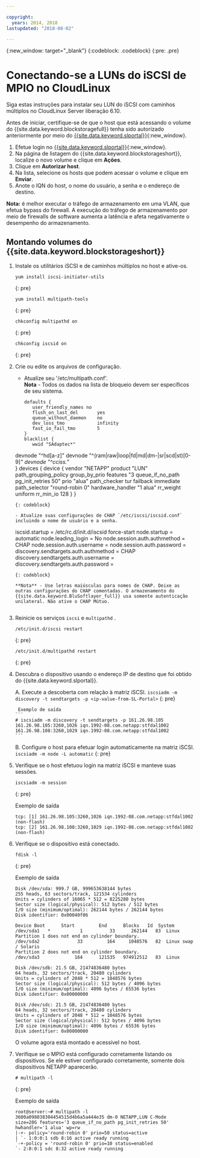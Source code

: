 ```yaml
---

copyright:
  years: 2014, 2018
lastupdated: "2018-08-02"

---
```

{:new_window: target="_blank"}
{:codeblock: .codeblock}
{:pre: .pre}

# Conectando-se a LUNs do iSCSI de MPIO no CloudLinux

Siga estas instruções para instalar seu LUN do iSCSI com caminhos múltiplos no CloudLinux Server liberação 6.10.

Antes de iniciar, certifique-se de que o host que está acessando o volume do {{site.data.keyword.blockstoragefull}} tenha sido autorizado anteriormente por meio do [{{site.data.keyword.slportal}}](https://control.softlayer.com/){:new_window}.

1. Efetue login no [{{site.data.keyword.slportal}}](https://control.softlayer.com/){:new_window}.
2. Na página de listagem do {{site.data.keyword.blockstorageshort}}, localize o novo volume e clique em **Ações**.
3. Clique em **Autorizar host**.
4. Na lista, selecione os hosts que podem acessar o volume e clique em **Enviar**.
5. Anote o IQN do host, o nome do usuário, a senha e o endereço de destino.

**Nota:** é melhor executar o tráfego de armazenamento em uma VLAN, que efetua bypass do firewall. A execução do tráfego de armazenamento por meio de firewalls de software aumenta a latência e afeta negativamente o desempenho do armazenamento.

## Montando volumes do {{site.data.keyword.blockstorageshort}}

1. Instale os utilitários iSCSI e de caminhos múltiplos no host e ative-os.
   ```
   yum install iscsi-initiator-utils
   ```
   {: pre}
   
   ```
   yum install multipath-tools
   
   ```
   {: pre}
   
   ```
   chkconfig multipathd on
   ```
   {: pre}
   
   ```
   chkconfig iscsid on
   ```
   {: pre}

2. Crie ou edite os arquivos de configuração.
   - Atualize seu '/etc/multipath.conf'. <br/>**Nota** - Todos os dados na lista de bloqueio devem ser específicos de seu sistema.
     ```
     defaults {
        user_friendly_names no
        flush_on_last_del       yes
        queue_without_daemon    no
        dev_loss_tmo            infinity
        fast_io_fail_tmo        5
     }
     blacklist {
        wwid "SAdaptec*"
   devnode "^hd[a-z]"
   devnode "^(ram|raw|loop|fd|md|dm-|sr|scd|st)[0-9]*"
        devnode "^cciss.*"  
   }
   devices {
     device {
        vendor "NETAPP"
   product "LUN"
   path_grouping_policy group_by_prio
   features "3 queue_if_no_path pg_init_retries 50"
   prio "alua"
   path_checker tur
   failback immediate
   path_selector "round-robin 0"
   hardware_handler "1 alua"
   rr_weight uniform
   rr_min_io 128
   }
     }
     ```
     {: codeblock}

   - Atualize suas configurações de CHAP `/etc/iscsi/iscsid.conf` incluindo o nome de usuário e a senha.
   
     ```
     iscsid.startup = /etc/rc.d/init.d/iscsid force-start
     node.startup = automatic
     node.leading_login = No
     node.session.auth.authmethod = CHAP
     node.session.auth.username = <USER NAME VALUE FROM PORTAL>
     node.session.auth.password = <PASSWORD VALUE FROM PORTAL>
     discovery.sendtargets.auth.authmethod = CHAP
     discovery.sendtargets.auth.username = <USER NAME VALUE FROM PORTAL>
     discovery.sendtargets.auth.password = <PASSWORD VALUE FROM PORTAL>
     ```
     {: codeblock}
   
     **Nota** - Use letras maiúsculas para nomes de CHAP. Deixe as outras configurações do CHAP comentadas. O armazenamento do {{site.data.keyword.BluSoftlayer_full}} usa somente autenticação unilateral. Não ative o CHAP Mútuo.


3. Reinicie os serviços  ` iscsi `  e  ` multipathd ` .
   ```
   /etc/init.d/iscsi restart   
   ```
   {: pre}
   
   ```
   /etc/init.d/multipathd restart   
   ```
   {: pre}
 
4. Descubra o dispositivo usando o endereço IP de destino que foi obtido do {{site.data.keyword.slportal}}.

     A. Execute a descoberta com relação à matriz iSCSI.
       ```
       iscsiadm -m discovery -t sendtargets -p <ip-value-from-SL-Portal>
       ```
       {: pre}
     
        Exemplo de saída
       ```
       # iscsiadm -m discovery -t sendtargets -p 161.26.98.105
       161.26.98.105:3260,1026 iqn.1992-08.com.netapp:stfdal1002
       161.26.98.108:3260,1029 iqn.1992-08.com.netapp:stfdal1002
       ```

     B. Configure o host para efetuar login automaticamente na matriz iSCSI.
       ```
       iscsiadm -m node -L automatic
       ```
       {: pre}

5. Verifique se o host efetuou login na matriz iSCSI e manteve suas sessões.
   ```
   iscsiadm -m session
   ```
   {: pre}
   
   Exemplo de saída
   ```
   tcp: [1] 161.26.98.105:3260,1026 iqn.1992-08.com.netapp:stfdal1002 (non-flash)
   tcp: [2] 161.26.98.108:3260,1029 iqn.1992-08.com.netapp:stfdal1002 (non-flash)
   ```


6. Verifique se o dispositivo está conectado.
   ```
   fdisk -l 
   ```
   {: pre}
    
   Exemplo de saída
   ```
   Disk /dev/sda: 999.7 GB, 999653638144 bytes
   255 heads, 63 sectors/track, 121534 cylinders
   Units = cylinders of 16065 * 512 = 8225280 bytes
   Sector size (logical/physical): 512 bytes / 512 bytes
   I/O size (minimum/optimal): 262144 bytes / 262144 bytes
   Disk identifier: 0x00040f06

   Device Boot      Start         End      Blocks   Id  System
   /dev/sda1   *           1          33      262144   83  Linux
   Partition 1 does not end on cylinder boundary.
   /dev/sda2              33         164     1048576   82  Linux swap / Solaris
   Partition 2 does not end on cylinder boundary.
   /dev/sda3             164      121535   974912512   83  Linux

   Disk /dev/sdb: 21.5 GB, 21474836480 bytes
   64 heads, 32 sectors/track, 20480 cylinders
   Units = cylinders of 2048 * 512 = 1048576 bytes
   Sector size (logical/physical): 512 bytes / 4096 bytes
   I/O size (minimum/optimal): 4096 bytes / 65536 bytes
   Disk identifier: 0x00000000

   Disk /dev/sdc: 21.5 GB, 21474836480 bytes
   64 heads, 32 sectors/track, 20480 cylinders
   Units = cylinders of 2048 * 512 = 1048576 bytes
   Sector size (logical/physical): 512 bytes / 4096 bytes
   I/O size (minimum/optimal): 4096 bytes / 65536 bytes
   Disk identifier: 0x00000000
   ```
    
   O volume agora está montado e acessível no host.

7. Verifique se o MPIO está configurado corretamente listando os dispositivos. Se ele estiver configurado corretamente, somente dois dispositivos NETAPP aparecerão.

   ```
   # multipath -l
   ```
   {: pre}
   
   Exemplo de saída
   ```
   root@server:~# multipath -l
   3600a098038304454515d4b6a5a444e35 dm-0 NETAPP,LUN C-Mode
   size=20G features='3 queue_if_no_path pg_init_retries 50' hwhandler='1 alua' wp=rw
   |-+- policy='round-robin 0' prio=50 status=active
   | `- 1:0:0:1 sdb 8:16 active ready running
   `-+-policy = 'round-robin 0' prio=10 status=enabled
   `- 2:0:0:1 sdc 8:32 active ready running
   ```
